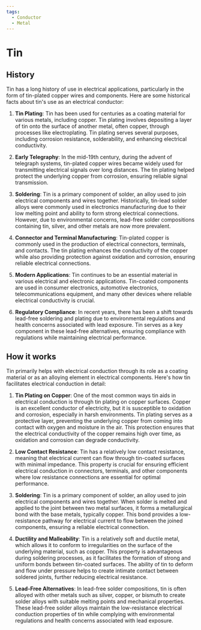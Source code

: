 ```yaml
---
tags:
  - Conductor
  - Metal
---
```


<head>
    <meta name="google-adsense-account" content="ca-pub-9364684337389377">
    <meta charset="UTF-8">
    <meta name="viewport" content="width=device-width, initial-scale=1.0">
    <meta name="description" content="Welcome to ac-electricity! Here you will learn more about electricity, the different components used to make an electrical circuit as well as their features and use cases.">
    <meta name="keywords" content="alexis carbillet, carbillet, electricity, capacitors, conductors, diodes, electronic, energy source, hardware, home appliances, inductors, insulators, resistors, semi-conductors">
    <meta name="author" content="Alexis Carbillet ">
</head>

# Tin

## History

Tin has a long history of use in electrical applications, particularly in the form of tin-plated copper wires and components. Here are some historical facts about tin's use as an electrical conductor:

1. **Tin Plating**: Tin has been used for centuries as a coating material for various metals, including copper. Tin plating involves depositing a layer of tin onto the surface of another metal, often copper, through processes like electroplating. Tin plating serves several purposes, including corrosion resistance, solderability, and enhancing electrical conductivity.

2. **Early Telegraphy**: In the mid-19th century, during the advent of telegraph systems, tin-plated copper wires became widely used for transmitting electrical signals over long distances. The tin plating helped protect the underlying copper from corrosion, ensuring reliable signal transmission.

3. **Soldering**: Tin is a primary component of solder, an alloy used to join electrical components and wires together. Historically, tin-lead solder alloys were commonly used in electronics manufacturing due to their low melting point and ability to form strong electrical connections. However, due to environmental concerns, lead-free solder compositions containing tin, silver, and other metals are now more prevalent.

4. **Connector and Terminal Manufacturing**: Tin-plated copper is commonly used in the production of electrical connectors, terminals, and contacts. The tin plating enhances the conductivity of the copper while also providing protection against oxidation and corrosion, ensuring reliable electrical connections.

5. **Modern Applications**: Tin continues to be an essential material in various electrical and electronic applications. Tin-coated components are used in consumer electronics, automotive electronics, telecommunications equipment, and many other devices where reliable electrical conductivity is crucial.

6. **Regulatory Compliance**: In recent years, there has been a shift towards lead-free soldering and plating due to environmental regulations and health concerns associated with lead exposure. Tin serves as a key component in these lead-free alternatives, ensuring compliance with regulations while maintaining electrical performance.

## How it works

Tin primarily helps with electrical conduction through its role as a coating material or as an alloying element in electrical components. Here's how tin facilitates electrical conduction in detail:

1. **Tin Plating on Copper**: One of the most common ways tin aids in electrical conduction is through tin plating on copper surfaces. Copper is an excellent conductor of electricity, but it is susceptible to oxidation and corrosion, especially in harsh environments. Tin plating serves as a protective layer, preventing the underlying copper from coming into contact with oxygen and moisture in the air. This protection ensures that the electrical conductivity of the copper remains high over time, as oxidation and corrosion can degrade conductivity.

2. **Low Contact Resistance**: Tin has a relatively low contact resistance, meaning that electrical current can flow through tin-coated surfaces with minimal impedance. This property is crucial for ensuring efficient electrical conduction in connectors, terminals, and other components where low resistance connections are essential for optimal performance.

3. **Soldering**: Tin is a primary component of solder, an alloy used to join electrical components and wires together. When solder is melted and applied to the joint between two metal surfaces, it forms a metallurgical bond with the base metals, typically copper. This bond provides a low-resistance pathway for electrical current to flow between the joined components, ensuring a reliable electrical connection.

4. **Ductility and Malleability**: Tin is a relatively soft and ductile metal, which allows it to conform to irregularities on the surface of the underlying material, such as copper. This property is advantageous during soldering processes, as it facilitates the formation of strong and uniform bonds between tin-coated surfaces. The ability of tin to deform and flow under pressure helps to create intimate contact between soldered joints, further reducing electrical resistance.

5. **Lead-Free Alternatives**: In lead-free solder compositions, tin is often alloyed with other metals such as silver, copper, or bismuth to create solder alloys with suitable melting points and mechanical properties. These lead-free solder alloys maintain the low-resistance electrical conduction properties of tin while complying with environmental regulations and health concerns associated with lead exposure.